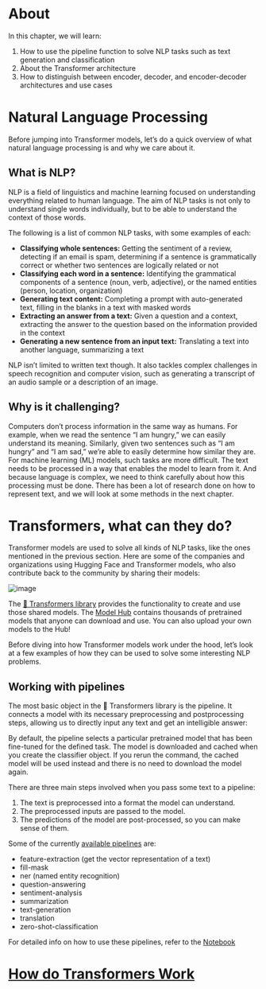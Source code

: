 # About

In this chapter, we will learn:

1. How to use the pipeline function to solve NLP tasks such as text generation and classification
2. About the Transformer architecture
3. How to distinguish between encoder, decoder, and encoder-decoder architectures and use cases


# Natural Language Processing
Before jumping into Transformer models, let’s do a quick overview of what natural language processing is and why we care about it.

## What is NLP?

NLP is a field of linguistics and machine learning focused on understanding everything related to human language. The aim of NLP tasks is not only to understand single words individually, but to be able to understand the context of those words.

The following is a list of common NLP tasks, with some examples of each:
- **Classifying whole sentences:** Getting the sentiment of a review, detecting if an email is spam, determining if a sentence is grammatically correct or whether two sentences are logically related or not
- **Classifying each word in a sentence:** Identifying the grammatical components of a sentence (noun, verb, adjective), or the named entities (person, location, organization)
- **Generating text content:** Completing a prompt with auto-generated text, filling in the blanks in a text with masked words
- **Extracting an answer from a text:** Given a question and a context, extracting the answer to the question based on the information provided in the context
- **Generating a new sentence from an input text:** Translating a text into another language, summarizing a text

NLP isn’t limited to written text though. It also tackles complex challenges in speech recognition and computer vision, such as generating a transcript of an audio sample or a description of an image.

## Why is it challenging?
Computers don’t process information in the same way as humans. For example, when we read the sentence “I am hungry,” we can easily understand its meaning. Similarly, given two sentences such as “I am hungry” and “I am sad,” we’re able to easily determine how similar they are. For machine learning (ML) models, such tasks are more difficult. The text needs to be processed in a way that enables the model to learn from it. And because language is complex, we need to think carefully about how this processing must be done. There has been a lot of research done on how to represent text, and we will look at some methods in the next chapter.

# Transformers, what can they do?
Transformer models are used to solve all kinds of NLP tasks, like the ones mentioned in the previous section. Here are some of the companies and organizations using Hugging Face and Transformer models, who also contribute back to the community by sharing their models:

![image](https://user-images.githubusercontent.com/22586467/122793679-1bbc6600-d2d9-11eb-8359-c895c316522b.png)

The [🤗 Transformers library](https://github.com/huggingface/transformers) provides the functionality to create and use those shared models. The [Model Hub](https://huggingface.co/models) contains thousands of pretrained models that anyone can download and use. You can also upload your own models to the Hub!

Before diving into how Transformer models work under the hood, let’s look at a few examples of how they can be used to solve some interesting NLP problems.

## Working with pipelines

The most basic object in the 🤗 Transformers library is the pipeline. It connects a model with its necessary preprocessing and postprocessing steps, allowing us to directly input any text and get an intelligible answer:

By default, the pipeline selects a particular pretrained model that has been fine-tuned for the defined task. The model is downloaded and cached when you create the classifier object. If you rerun the command, the cached model will be used instead and there is no need to download the model again.

There are three main steps involved when you pass some text to a pipeline:

1. The text is preprocessed into a format the model can understand.
2. The preprocessed inputs are passed to the model.
3. The predictions of the model are post-processed, so you can make sense of them.

Some of the currently [available pipelines](https://huggingface.co/transformers/main_classes/pipelines.html) are:

- feature-extraction (get the vector representation of a text)
- fill-mask
- ner (named entity recognition)
- question-answering
- sentiment-analysis
- summarization
- text-generation
- translation
- zero-shot-classification

For detailed info on how to use these pipelines, refer to the [Notebook](https://github.com/mittalsharad/NLP/blob/main/HuggingFace/Ch%201.%20Transformer%20Models/Transformer.ipynb)

# [How do Transformers Work](https://huggingface.co/course/chapter1/4?fw=pt)

